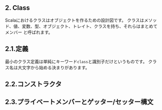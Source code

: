 ## 2. Class

Scalaにおけるクラスはオブジェクトを作るための設計図です。 
クラスはメソッド、値、変数、型、オブジェクト、トレイト、クラスを持ち、それらはまとめて メンバー と呼ばれます。

## 2.1.定義

最小のクラス定義は単純にキーワード`class`と識別子だけというものです。
クラス名は大文字から始める決まりがあります。

## 2.2.コンストラクタ

## 2.3.プライベートメンバーとゲッター/セッター構文
